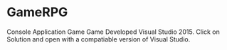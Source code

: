 # GameRPG
Console Application Game
Game Developed Visual Studio 2015. Click on Solution and open with a compatiable version of Visual Studio. 
